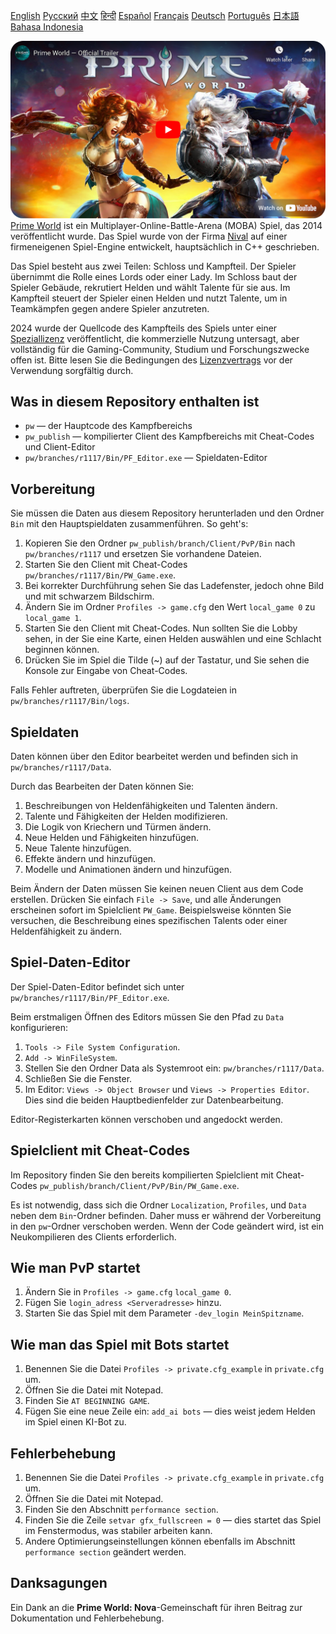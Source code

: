 [English](README_English.md)        [Русский](README.md)        [中文](README_Chinese.md)        [हिन्दी](README_Hindi.md)        [Español](README_Spanish.md)        [Français](README_French.md)        [Deutsch](README_German.md)        [Português](README_Portuguese.md)        [日本語](README_Japanese.md)        [Bahasa Indonesia](README_Indonesian.md)

[![Prime World Trailer](PW_trailer.png)](https://youtu.be/Fkd-zva4npI)
[Prime World](https://wikipedia.org/wiki/Prime_World) ist ein Multiplayer-Online-Battle-Arena (MOBA) Spiel, das 2014 veröffentlicht wurde. Das Spiel wurde von der Firma [Nival](http://nival.com/) auf einer firmeneigenen Spiel-Engine entwickelt, hauptsächlich in C++ geschrieben.

Das Spiel besteht aus zwei Teilen: Schloss und Kampfteil. Der Spieler übernimmt die Rolle eines Lords oder einer Lady. Im Schloss baut der Spieler Gebäude, rekrutiert Helden und wählt Talente für sie aus. Im Kampfteil steuert der Spieler einen Helden und nutzt Talente, um in Teamkämpfen gegen andere Spieler anzutreten.

2024 wurde der Quellcode des Kampfteils des Spiels unter einer [Speziallizenz](LICENSE.md) veröffentlicht, die kommerzielle Nutzung untersagt, aber vollständig für die Gaming-Community, Studium und Forschungszwecke offen ist. Bitte lesen Sie die Bedingungen des [Lizenzvertrags](LICENSE.md) vor der Verwendung sorgfältig durch.

## Was in diesem Repository enthalten ist
- `pw` — der Hauptcode des Kampfbereichs
- `pw_publish` — kompilierter Client des Kampfbereichs mit Cheat-Codes und Client-Editor
- `pw/branches/r1117/Bin/PF_Editor.exe` — Spieldaten-Editor

## Vorbereitung
Sie müssen die Daten aus diesem Repository herunterladen und den Ordner `Bin` mit den Hauptspieldaten zusammenführen. So geht's:

1. Kopieren Sie den Ordner `pw_publish/branch/Client/PvP/Bin` nach `pw/branches/r1117` und ersetzen Sie vorhandene Dateien.
2. Starten Sie den Client mit Cheat-Codes `pw/branches/r1117/Bin/PW_Game.exe`.
3. Bei korrekter Durchführung sehen Sie das Ladefenster, jedoch ohne Bild und mit schwarzem Bildschirm.
4. Ändern Sie im Ordner `Profiles -> game.cfg` den Wert `local_game 0` zu `local_game 1`.
5. Starten Sie den Client mit Cheat-Codes. Nun sollten Sie die Lobby sehen, in der Sie eine Karte, einen Helden auswählen und eine Schlacht beginnen können.
6. Drücken Sie im Spiel die Tilde (~) auf der Tastatur, und Sie sehen die Konsole zur Eingabe von Cheat-Codes.

Falls Fehler auftreten, überprüfen Sie die Logdateien in `pw/branches/r1117/Bin/logs`.

## Spieldaten
Daten können über den Editor bearbeitet werden und befinden sich in `pw/branches/r1117/Data`.

Durch das Bearbeiten der Daten können Sie:
1. Beschreibungen von Heldenfähigkeiten und Talenten ändern.
2. Talente und Fähigkeiten der Helden modifizieren.
3. Die Logik von Kriechern und Türmen ändern.
4. Neue Helden und Fähigkeiten hinzufügen.
5. Neue Talente hinzufügen.
6. Effekte ändern und hinzufügen.
7. Modelle und Animationen ändern und hinzufügen.

Beim Ändern der Daten müssen Sie keinen neuen Client aus dem Code erstellen. Drücken Sie einfach `File -> Save`, und alle Änderungen erscheinen sofort im Spielclient `PW_Game`. Beispielsweise könnten Sie versuchen, die Beschreibung eines spezifischen Talents oder einer Heldenfähigkeit zu ändern.

## Spiel-Daten-Editor
Der Spiel-Daten-Editor befindet sich unter `pw/branches/r1117/Bin/PF_Editor.exe`.

Beim erstmaligen Öffnen des Editors müssen Sie den Pfad zu `Data` konfigurieren:
1. `Tools -> File System Configuration`.
2. `Add -> WinFileSystem`.
3. Stellen Sie den Ordner Data als Systemroot ein: `pw/branches/r1117/Data`.
4. Schließen Sie die Fenster.
5. Im Editor: `Views -> Object Browser` und `Views -> Properties Editor`. Dies sind die beiden Hauptbedienfelder zur Datenbearbeitung.

Editor-Registerkarten können verschoben und angedockt werden.

## Spielclient mit Cheat-Codes
Im Repository finden Sie den bereits kompilierten Spielclient mit Cheat-Codes `pw_publish/branch/Client/PvP/Bin/PW_Game.exe`.

Es ist notwendig, dass sich die Ordner `Localization`, `Profiles`, und `Data` neben dem `Bin`-Ordner befinden. Daher muss er während der Vorbereitung in den `pw`-Ordner verschoben werden. Wenn der Code geändert wird, ist ein Neukompilieren des Clients erforderlich.

## Wie man PvP startet
1. Ändern Sie in `Profiles -> game.cfg` `local_game 0`.
2. Fügen Sie `login_adress <Serveradresse>` hinzu.
3. Starten Sie das Spiel mit dem Parameter `-dev_login MeinSpitzname`.

## Wie man das Spiel mit Bots startet
1. Benennen Sie die Datei `Profiles -> private.cfg_example` in `private.cfg` um.
2. Öffnen Sie die Datei mit Notepad.
3. Finden Sie `AT BEGINNING GAME`.
4. Fügen Sie eine neue Zeile ein: `add_ai bots` — dies weist jedem Helden im Spiel einen KI-Bot zu.

## Fehlerbehebung
1. Benennen Sie die Datei `Profiles -> private.cfg_example` in `private.cfg` um.
2. Öffnen Sie die Datei mit Notepad.
3. Finden Sie den Abschnitt `performance section`.
4. Finden Sie die Zeile `setvar gfx_fullscreen = 0` — dies startet das Spiel im Fenstermodus, was stabiler arbeiten kann.
5. Andere Optimierungseinstellungen können ebenfalls im Abschnitt `performance section` geändert werden.

## Danksagungen
Ein Dank an die **Prime World: Nova**-Gemeinschaft für ihren Beitrag zur Dokumentation und Fehlerbehebung.
